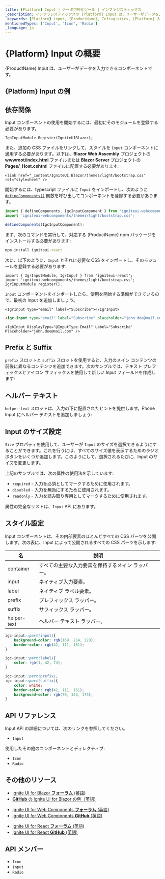 ```yaml
---
title: {Platform} Input | データ可視化ツール | インフラジスティックス
_description: インフラジスティックスの {Platform} Input は、ユーザーがデータを入力できるコンポーネントです。Ignite UI for {Platform} を使用してアプリケーションを改善します。
_keywords: {Platform} input, {ProductName}, Infragistics, {Platform} 入力, インフラジスティックス
mentionedTypes: ['Input', 'Icon', 'Radio']
_language: ja
---
```

# {Platform} Input の概要

{ProductName} Input は、ユーザーがデータを入力できるコンポーネントです。

## {Platform} Input の例

<div class="divider--half"></div>

<!-- React, WebComponents -->

<code-view style="height: 120px"
           data-demos-base-url="{environment:dvDemosBaseUrl}"
           iframe-src="{environment:dvDemosBaseUrl}/inputs/input-overview"
           alt="{Platform} Input の例"
           github-src="inputs/input/overview">
</code-view>

<!-- end:React, WebComponents -->

<!-- Blazor -->

<code-view style="height: 120px"
           data-demos-base-url="{environment:dvDemosBaseUrl}"
           iframe-src="{environment:dvDemosBaseUrl}/inputs/input-binding"
           alt="{Platform} Input の例"
           github-src="inputs/input/binding">
</code-view>

## 依存関係

Input コンポーネントの使用を開始するには、最初にそのモジュールを登録する必要があります。

<!-- Blazor -->

```razor
IgbInputModule.Register(IgniteUIBlazor);
```

また、追加の CSS ファイルをリンクして、スタイルを `Input` コンポーネントに適用する必要があります。以下は、**Blazor Web Assembly** プロジェクトの **wwwroot/index.html** ファイルまたは **Blazor Server** プロジェクトの **Pages/_Host.cshtml** ファイルに配置する必要があります:

```razor
<link href="_content/IgniteUI.Blazor/themes/light/bootstrap.css" rel="stylesheet" />
```

<!-- end: Blazor -->

<!-- WebComponents -->

開始するには、typescript ファイルに `Input` をインポートし、次のように [`defineComponents()`](https://www.infragistics.com/products/ignite-ui-web-components/docs/typescript/latest/index.html#defineComponents) 関数を呼び出してコンポーネントを登録する必要があります。

```ts
import { defineComponents, IgcInputComponent } from 'igniteui-webcomponents';
import 'igniteui-webcomponents/themes/light/bootstrap.css';

defineComponents(IgcInputComponent);
```

<!-- end: WebComponents -->

<!-- React -->
まず、次のコマンドを実行して、対応する {ProductName} npm パッケージをインストールする必要があります:

```cmd
npm install igniteui-react
```

次に、以下のように、`Input` とそれに必要な CSS をインポートし、そのモジュールを登録する必要があります:

```tsx
import { IgrInputModule, IgrInput } from 'igniteui-react';
import 'igniteui-webcomponents/themes/light/bootstrap.css';
IgrInputModule.register();
```
<!-- end: React -->

`Input` コンポーネントをインポートしたら、使用を開始する準備ができているので、最初の Input を追加しましょう。

```tsx
<IgrInput type="email" label="Subscribe"></IgrInput>
```

```html
<igc-input type="email" label="Subscribe" placeholder="john.doe@mail.com"></igc-input>
```

```razor
<IgbInput DisplayType="@InputType.Email" Label="Subscribe" Placeholder="john.doe@mail.com" />
```

## Prefix と Suffix

`prefix` スロットと `suffix` スロットを使用すると、入力のメイン コンテンツの前後に異なるコンテンツを追加できます。次のサンプルでは、テキスト プレフィックスとアイコン サフィックスを使用して新しい Input フィールドを作成します:

<code-view style="height: 120px"
           data-demos-base-url="{environment:dvDemosBaseUrl}"
           iframe-src="{environment:dvDemosBaseUrl}/inputs/input-prefix-suffix"
           alt="{Platform} Input Prefix & Suffix の例"
           github-src="inputs/input/prefix-suffix">
</code-view>

## ヘルパー テキスト

`helper-text` スロットは、入力の下に配置されたヒントを提供します。Phone Input にヘルパー テキストを追加しましょう:

<code-view style="height: 140px"
           data-demos-base-url="{environment:dvDemosBaseUrl}"
           iframe-src="{environment:dvDemosBaseUrl}/inputs/input-helper-text"
           alt="{Platform} Input ヘルパー テキストの例"
           github-src="inputs/input/helper-text">
</code-view>

## Input のサイズ設定

`Size` プロパティを使用して、ユーザーが `Input` のサイズを選択できるようにすることができます。これを行うには、すべてのサイズ値を表示するためのラジオ ボタンをいくつか追加します。このようにして、選択されるたびに、Input のサイズを変更します。

<code-view style="height: 320px"
           data-demos-base-url="{environment:dvDemosBaseUrl}"
           iframe-src="{environment:dvDemosBaseUrl}/inputs/input-size"
           alt="{Platform} Input サイズ設定の例"
           github-src="inputs/input/size">
</code-view>

上記のサンプルでは、次の属性の使用法を示しています:
- `required` - 入力を必須としてマークするために使用されます。
- `disabled` - 入力を無効にするために使用されます。
- `readonly` - 入力を読み取り専用としてマークするために使用されます。

<!-- WebComponents -->

属性の完全なリストは、`Input` API にあります。

<!-- end: WebComponents -->

## スタイル設定

Input コンポーネントは、その内部要素のほとんどすべての CSS パーツを公開します。次の表に、Input によって公開されるすべての CSS パーツを示します:

|名|説明|
|--|--|
| container | すべての主要な入力要素を保持するメイン ラッパー。 |
| input | ネイティブ入力要素。 |
| label | ネイティブ ラベル要素。 |
| prefix | プレフィックス ラッパー。 |
| suffix | サフィックス ラッパー。 |
| helper-text | ヘルパー テキスト ラッパー。 |

```scss
igc-input::part(input){
    background-color: rgb(169, 214, 229);
    border-color: rgb(42, 111, 151);
}

igc-input::part(label){
    color: rgb(1, 42, 74);
}

igc-input::part(prefix),
igc-input::part(suffix){
    color: white;
    border-color: rgb(42, 111, 151);
    background-color: rgb(70, 143, 175);
}
```

<code-view style="height: 150px"
           data-demos-base-url="{environment:dvDemosBaseUrl}"
           iframe-src="{environment:dvDemosBaseUrl}/inputs/input-styling"
           alt="{Platform} Input のスタイル設定"
           github-src="inputs/input/styling">
</code-view>

<!-- WebComponents -->

## API リファレンス

Input API の詳細については、次のリンクを参照してください。
* `Input`

使用したその他のコンポーネントとディレクティブ:
* `Icon`
* `Radio`

<!-- end: WebComponents -->

<div class="divider"></div>

## その他のリソース

<!-- Blazor -->

* [Ignite UI for Blazor **フォーラム** (英語)](https://www.infragistics.com/community/forums/f/ignite-ui-for-blazor)
* [**GitHub** の Ignite UI for Blazor の例（英語)](https://github.com/IgniteUI/igniteui-blazor-examples)

<!-- end: Blazor -->

<!-- WebComponents -->

* [Ignite UI for Web Components **フォーラム** (英語)](https://www.infragistics.com/community/forums/f/ignite-ui-for-web-components)
* [Ignite UI for Web Components **GitHub** (英語)](https://github.com/IgniteUI/igniteui-webcomponents)

<!-- end: WebComponents -->

<!-- React -->
* [Ignite UI for React **フォーラム** (英語)](https://www.infragistics.com/community/forums/f/ignite-ui-for-react)
* [Ignite UI for React **GitHub** (英語)](https://github.com/IgniteUI/igniteui-react)
<!-- end: React -->

## API メンバー

 - `Icon`
 - `Input`
 - `Radio`